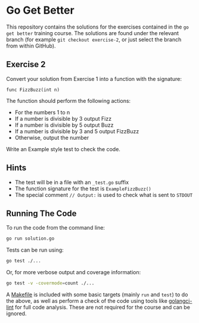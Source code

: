 # Go Get Better

This repository contains the solutions for the exercises contained in the
`go get better` training course. The solutions are found under the relevant
branch (for example `git checkout exercise-2`, or just select the branch from
within GitHub).

## Exercise 2

Convert your solution from Exercise 1 into a function with the signature:

```
func FizzBuzz(int n)
```

The function should perform the following actions:

  * For the numbers 1 to n
  * If a number is divisible by 3 output Fizz
  * If a number is divisible by 5 output Buzz
  * If a number is divisible by 3 and 5 output FizzBuzz
  * Otherwise, output the number

Write an Example style test to check the code.
  
## Hints

  * The test will be in a file with an `_test.go` suffix
  * The function signature for the test is `ExampleFizzBuzz()`
  * The special comment `// Output:` is used to check what is sent to `STDOUT`

## Running The Code

To run the code from the command line:

```bash
go run solution.go
```

Tests can be run using:

```bash
go test ./...
```

Or, for more verbose output and coverage information:

```bash
go test -v -covermode=count ./...
```

A [Makefile](Makefile) is included with some basic targets (mainly `run` and
`test`) to do the above, as well as perform a check of the code using tools like
[golangci-lint][linter] for full code analysis. These are not required for the
course and can be ignored.

[linter]: https://golangci-lint.run
